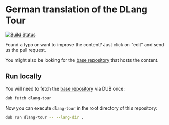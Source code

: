 German translation of the DLang Tour
====================================

[![Build Status](https://travis-ci.org/dlang-tour/german.svg?branch=master)](https://travis-ci.org/dlang-tour/german)

Found a typo or want to improve the content?
Just click on "edit" and send us the pull request.

You might also be looking for the [base repository](https://github.com/dlang-tour)
that hosts the content.

Run locally
-----------

You will need to fetch the [base repository](https://github.com/stonemaster/dlang-tour) via DUB once:

```sh
dub fetch dlang-tour
```

Now you can execute `dlang-tour` in the root directory of this repository:

```sh
dub run dlang-tour -- --lang-dir .
```
